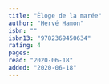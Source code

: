 ```yaml
---
title: "Éloge de la marée"
author: "Hervé Hamon"
isbn: ""
isbn13: "9782369450634"
rating: 4
pages: 
read: "2020-06-18"
added: "2020-06-18"
---
```


